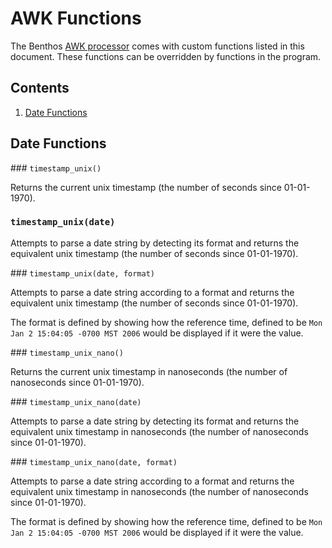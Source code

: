 AWK Functions
=============

The Benthos [AWK processor][awk-processor] comes with custom functions listed in
this document. These functions can be overridden by functions in the program.

## Contents

1. [Date Functions](#date-functions)

## Date Functions

### `timestamp_unix()`

Returns the current unix timestamp (the number of seconds since 01-01-1970).

### `timestamp_unix(date)`

Attempts to parse a date string by detecting its format and returns the
equivalent unix timestamp (the number of seconds since 01-01-1970).

### `timestamp_unix(date, format)`

Attempts to parse a date string according to a format and returns the equivalent
unix timestamp (the number of seconds since 01-01-1970).

The format is defined by showing how the reference time, defined to be
`Mon Jan 2 15:04:05 -0700 MST 2006` would be displayed if it were the value.

### `timestamp_unix_nano()`

Returns the current unix timestamp in nanoseconds (the number of nanoseconds
since 01-01-1970).

### `timestamp_unix_nano(date)`

Attempts to parse a date string by detecting its format and returns the
equivalent unix timestamp in nanoseconds (the number of nanoseconds since
01-01-1970).

### `timestamp_unix_nano(date, format)`

Attempts to parse a date string according to a format and returns the equivalent
unix timestamp in nanoseconds (the number of nanoseconds since 01-01-1970).

The format is defined by showing how the reference time, defined to be
`Mon Jan 2 15:04:05 -0700 MST 2006` would be displayed if it were the value.

[awk-processor]: ./README.md#awk
